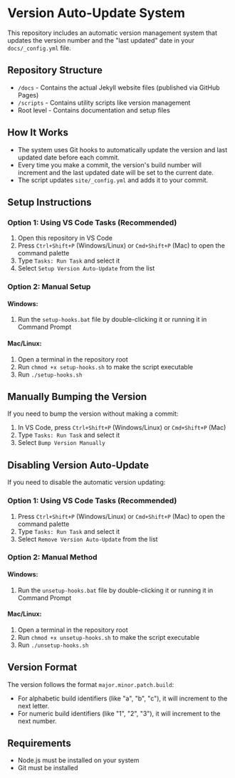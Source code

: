 # Version Auto-Update System

This repository includes an automatic version management system that updates the version number and the "last updated" date in your `docs/_config.yml` file.

## Repository Structure

- `/docs` - Contains the actual Jekyll website files (published via GitHub Pages)
- `/scripts` - Contains utility scripts like version management
- Root level - Contains documentation and setup files

## How It Works

- The system uses Git hooks to automatically update the version and last updated date before each commit.
- Every time you make a commit, the version's build number will increment and the last updated date will be set to the current date.
- The script updates `site/_config.yml` and adds it to your commit.

## Setup Instructions

### Option 1: Using VS Code Tasks (Recommended)

1. Open this repository in VS Code
2. Press `Ctrl+Shift+P` (Windows/Linux) or `Cmd+Shift+P` (Mac) to open the command palette
3. Type `Tasks: Run Task` and select it
4. Select `Setup Version Auto-Update` from the list

### Option 2: Manual Setup

#### Windows:
1. Run the `setup-hooks.bat` file by double-clicking it or running it in Command Prompt

#### Mac/Linux:
1. Open a terminal in the repository root
2. Run `chmod +x setup-hooks.sh` to make the script executable
3. Run `./setup-hooks.sh`

## Manually Bumping the Version

If you need to bump the version without making a commit:

1. In VS Code, press `Ctrl+Shift+P` (Windows/Linux) or `Cmd+Shift+P` (Mac)
2. Type `Tasks: Run Task` and select it
3. Select `Bump Version Manually`

## Disabling Version Auto-Update

If you need to disable the automatic version updating:

### Option 1: Using VS Code Tasks (Recommended)

1. Press `Ctrl+Shift+P` (Windows/Linux) or `Cmd+Shift+P` (Mac) to open the command palette
2. Type `Tasks: Run Task` and select it
3. Select `Remove Version Auto-Update` from the list

### Option 2: Manual Method

#### Windows:
1. Run the `unsetup-hooks.bat` file by double-clicking it or running it in Command Prompt

#### Mac/Linux:
1. Open a terminal in the repository root
2. Run `chmod +x unsetup-hooks.sh` to make the script executable
3. Run `./unsetup-hooks.sh`

## Version Format

The version follows the format `major.minor.patch.build`:
- For alphabetic build identifiers (like "a", "b", "c"), it will increment to the next letter.
- For numeric build identifiers (like "1", "2", "3"), it will increment to the next number.

## Requirements

- Node.js must be installed on your system
- Git must be installed
